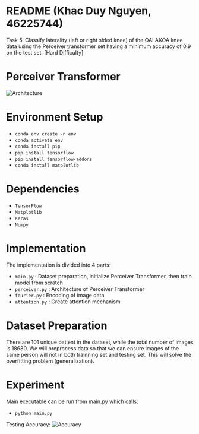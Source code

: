 # README (Khac Duy Nguyen, 46225744)
Task 5. Classify laterality (left or right sided knee) of the OAI AKOA knee data using the Perceiver transformer set having a minimum accuracy of
0.9 on the test set. [Hard Difficulty]

# Perceiver Transformer
![Architecture](https://github.com/camapcanhcut/PatternFlow/blob/topic-recognition/recognition/s4622574/resources/architecture.png)

# Environment Setup
* `conda env create -n env`
* `conda activate env`
* `conda install pip`
* `pip install tensorflow`
* `pip install tensorflow-addons`
* `conda install matplotlib`

# Dependencies
* `TensorFlow`
* `Matplotlib`
* `Keras`
* `Numpy`

# Implementation
The implementation is divided into 4 parts:
* `main.py` :  Dataset preparation, initialize Perceiver Transformer, then train model from scratch
* `perceiver.py` :  Architecture of Perceiver Transformer
* `fourier.py` :   Encoding of image data
* `attention.py` :  Create attention mechanism

# Dataset Preparation
There are 101
unique patient in the dataset, while the total number of images is 18680. We will preprocess data so that we can ensure images of the same person will not in both trainning set and testing set. This will solve the overfitting problem (generalization).

# Experiment
Main executable can be run from main.py which calls: 
* `python main.py`

Testing Accuracy:
![Accuracy](https://github.com/camapcanhcut/PatternFlow/blob/topic-recognition/recognition/s4622574/resources/result.png)